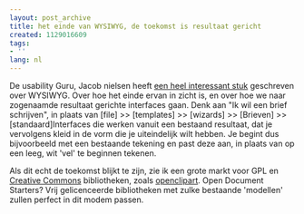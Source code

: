 ```yaml
---
layout: post_archive
title: het einde van WYSIWYG, de toekomst is resultaat gericht
created: 1129016609
tags:
- ''
lang: nl
---
```

De usability Guru, Jacob nielsen heeft [een heel interessant stuk](http://www.useit.com/alertbox/wysiwyg.html) geschreven over WYSIWYG. Over hoe het einde ervan in zicht is, en over hoe we naar zogenaamde resultaat gerichte interfaces gaan. Denk aan "Ik wil een brief schrijven", in plaats van [file] >> [templates] >> [wizards] >> [Brieven] >> [standaard]Interfaces die werken vanuit een bestaand resultaat, dat je vervolgens kleid in de vorm die je uiteindelijk wilt hebben. Je begint dus bijvoorbeeld met een bestaande tekening en past deze aan, in plaats van op een leeg, wit 'vel' te beginnen tekenen.

Als dit echt de toekomst blijkt te zijn, zie ik een grote markt voor GPL en [Creative Commons](http://www.creativecommons.org) bibliotheken, zoals [openclipart](http://openclipart.org). Open Document Starters? Vrij gelicenceerde bibliotheken met zulke bestaande 'modellen' zullen perfect in dit modem passen.
